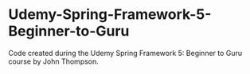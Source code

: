 # Udemy-Spring-Framework-5-Beginner-to-Guru
Code created during the Udemy Spring Framework 5: Beginner to Guru course by John Thompson.
